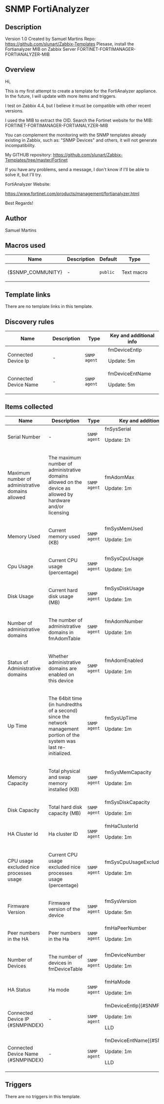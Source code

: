 # SNMP FortiAnalyzer

## Description

Version 1.0 Created by Samuel Martins Repo: https://github.com/slunart/Zabbix-Templates Plesase, install the Fortianalyzer MIB on Zabbix Server FORTINET-FORTIMANAGER-FORTIANALYZER-MIB

## Overview

Hi,


This is my first attempt to create a template for the FortiAnalyzer appliance. In the future, I will update with more items and triggers.  
  
I test on Zabbix 4.4, but I believe it must be compatible with other recent versions.  
  
I used the MIB to extract the OID. Search the Fortinet website for the MIB: FORTINET-FORTIMANAGER-FORTIANALYZER-MIB  
  
You can complement the monitoring with the SNMP templates already existing in Zabbix, such as: "SNMP Devices" and others, it will not generate incompatibility.  
  
My GITHUB repository: <https://github.com/slunart/Zabbix-Templates/tree/master/Fortinet>


  
If you have any problems, send a message, I don't know if I'll be able to solve it, but I'll try.


FortiAnalyzer Website:


<https://www.fortinet.com/products/management/fortianalyzer.html>


Best Regards!



## Author

Samuel Martins

## Macros used

|Name|Description|Default|Type|
|----|-----------|-------|----|
|{$SNMP_COMMUNITY}|<p>-</p>|`public`|Text macro|
## Template links

There are no template links in this template.

## Discovery rules

|Name|Description|Type|Key and additional info|
|----|-----------|----|----|
|Connected Device Ip|<p>-</p>|`SNMP agent`|fmDeviceEntIp<p>Update: 5m</p>|
|Connected Device Name|<p>-</p>|`SNMP agent`|fmDeviceEntName<p>Update: 5m</p>|
## Items collected

|Name|Description|Type|Key and additional info|
|----|-----------|----|----|
|Serial Number|<p>-</p>|`SNMP agent`|fnSysSerial<p>Update: 1h</p>|
|Maximum number of administrative domains allowed|<p>The maximum number of administrative domains allowed on the device as allowed by hardware and/or licensing</p>|`SNMP agent`|fmAdomMax<p>Update: 1m</p>|
|Memory Used|<p>Current memory used (KB)</p>|`SNMP agent`|fmSysMemUsed<p>Update: 1m</p>|
|Cpu Usage|<p>Current CPU usage (percentage)</p>|`SNMP agent`|fmSysCpuUsage<p>Update: 1m</p>|
|Disk Usage|<p>Current hard disk usage (MB)</p>|`SNMP agent`|fmSysDiskUsage<p>Update: 1m</p>|
|Number of administrative domains|<p>The number of administrative domains in fmAdomTable</p>|`SNMP agent`|fmAdomNumber<p>Update: 1m</p>|
|Status of Administrative domains|<p>Whether administrative domains are enabled on this device</p>|`SNMP agent`|fmAdomEnabled<p>Update: 1m</p>|
|Up Time|<p>The 64bit time (in hundredths of a second) since the network management portion of the system was last re-initialized.</p>|`SNMP agent`|fmSysUpTime<p>Update: 1m</p>|
|Memory Capacity|<p>Total physical and swap memory installed (KB)</p>|`SNMP agent`|fmSysMemCapacity<p>Update: 1m</p>|
|Disk Capacity|<p>Total hard disk capacity (MB)</p>|`SNMP agent`|fmSysDiskCapacity<p>Update: 1m</p>|
|HA Cluster Id|<p>Ha cluster ID</p>|`SNMP agent`|fmHaClusterId<p>Update: 1m</p>|
|CPU usage excluded nice processes usage|<p>Current CPU usage excluded nice processes usage (percentage)</p>|`SNMP agent`|fmSysCpuUsageExcludedNice<p>Update: 1m</p>|
|Firmware Version|<p>Firmware version of the device</p>|`SNMP agent`|fmSysVersion<p>Update: 5m</p>|
|Peer numbers in the HA|<p>Peer numbers in the Ha</p>|`SNMP agent`|fmHaPeerNumber<p>Update: 1m</p>|
|Number of Devices|<p>The number of devices in fmDeviceTable</p>|`SNMP agent`|fmDeviceNumber<p>Update: 1m</p>|
|HA Status|<p>Ha mode</p>|`SNMP agent`|fmHaMode<p>Update: 1m</p>|
|Connected Device IP {#SNMPINDEX}|<p>-</p>|`SNMP agent`|fmDeviceEntIp[{#SNMPVALUE}]<p>Update: 1m</p><p>LLD</p>|
|Connected Device Name {#SNMPINDEX}|<p>-</p>|`SNMP agent`|fmDeviceEntName[{#SNMPVALUE}]<p>Update: 1m</p><p>LLD</p>|
## Triggers

There are no triggers in this template.

